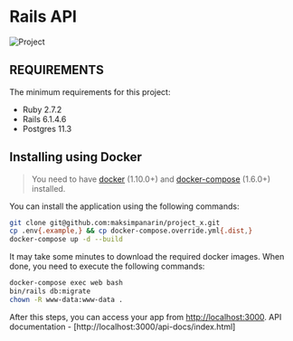 Rails API
================================

![Project](https://github.com/maksimpanarin/project_x/workflows/Project/badge.svg?branch=master)

REQUIREMENTS
------------

The minimum requirements for this project:

- Ruby 2.7.2
- Rails 6.1.4.6
- Postgres 11.3

Installing using Docker
-----------------------

> You need to have [docker](http://www.docker.com) (1.10.0+) and
[docker-compose](https://docs.docker.com/compose/install/) (1.6.0+) installed.

You can install the application using the following commands:

```bash
git clone git@github.com:maksimpanarin/project_x.git
cp .env{.example,} && cp docker-compose.override.yml{.dist,}
docker-compose up -d --build
```

It may take some minutes to download the required docker images. When
done, you need to execute the following commands:

```sh
docker-compose exec web bash
bin/rails db:migrate
chown -R www-data:www-data .
```

After this steps, you can access your app from [http://localhost:3000](http://localhost:3000).
API documentation - [http://localhost:3000/api-docs/index.html]

